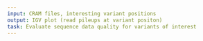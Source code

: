 ```yaml
---
input: CRAM files, interesting variant positions
output: IGV plot (read pileups at variant positon)
task: Evaluate sequence data quality for variants of interest
---
```

